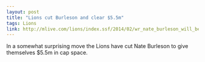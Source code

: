 ```yaml
---
layout: post
title: "Lions cut Burleson and clear $5.5m"
tags: Lions
link: http://mlive.com/lions/index.ssf/2014/02/wr_nate_burleson_will_be_cut_a.html
---
```

In a somewhat surprising move the Lions have cut Nate Burleson to give themselves $5.5m in cap space.
